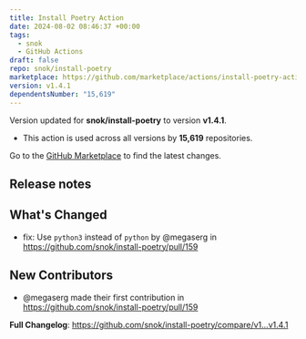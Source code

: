 ```yaml
---
title: Install Poetry Action
date: 2024-08-02 08:46:37 +00:00
tags:
  - snok
  - GitHub Actions
draft: false
repo: snok/install-poetry
marketplace: https://github.com/marketplace/actions/install-poetry-action
version: v1.4.1
dependentsNumber: "15,619"
---
```



Version updated for **snok/install-poetry** to version **v1.4.1**.
- This action is used across all versions by **15,619** repositories.

Go to the [GitHub Marketplace](https://github.com/marketplace/actions/install-poetry-action) to find the latest changes.

## Release notes

## What's Changed
* fix: Use `python3` instead of `python` by @megaserg in https://github.com/snok/install-poetry/pull/159

## New Contributors
* @megaserg made their first contribution in https://github.com/snok/install-poetry/pull/159

**Full Changelog**: https://github.com/snok/install-poetry/compare/v1...v1.4.1
